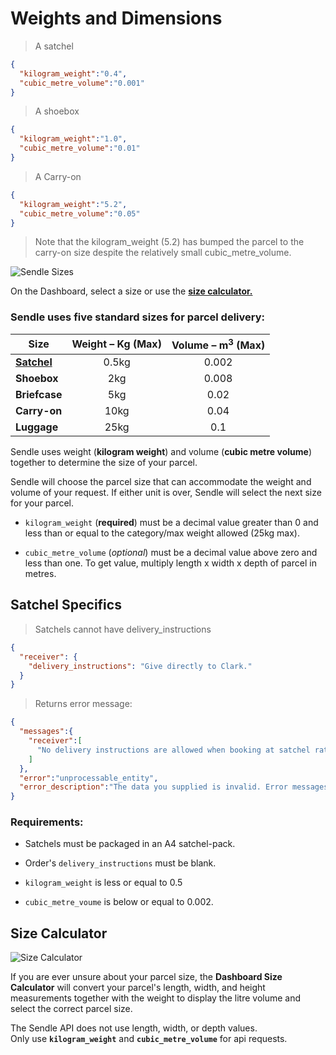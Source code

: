 # Weights and Dimensions

> A satchel

```json
{
  "kilogram_weight":"0.4",
  "cubic_metre_volume":"0.001"
}
```

> A shoebox

```json
{
  "kilogram_weight":"1.0",
  "cubic_metre_volume":"0.01"
}
```
> A Carry-on

```json
{
  "kilogram_weight":"5.2",
  "cubic_metre_volume":"0.05"
}
```
> Note that the kilogram_weight (5.2) has bumped the parcel to the carry-on size despite the relatively small cubic_metre_volume.

![Sendle Sizes](sizes.png)

<aside class="notice">On the Dashboard, select a size or use the
<strong><a href="#size-calculator">size
calculator.</a></strong></aside>

### Sendle uses five standard sizes for parcel delivery:

| Size | Weight – Kg (Max) | Volume – m<sup>3</sup> (Max) |
|------|:--------:|:------------:|
**[Satchel](#satchel-specifics)** | 0.5kg | 0.002 |
**Shoebox** | 2kg | 0.008 |
**Briefcase** | 5kg | 0.02 |
**Carry-on** | 10kg | 0.04 |
**Luggage** | 25kg | 0.1 |

Sendle uses weight (**kilogram weight**) and volume (**cubic metre volume**) together to determine the size of your parcel.

Sendle will choose the parcel size that can accommodate the weight and volume of your request. If either unit is over, Sendle will select the next size for your parcel.

- `kilogram_weight`	(**required**) must be a decimal value greater than 0 and less than or equal to the category/max weight allowed (25kg max).

- `cubic_metre_volume` (_optional_) must be a decimal value above zero and less than one. To get value, multiply length x width x depth of parcel in metres.

## Satchel Specifics

> Satchels cannot have delivery_instructions

```json
{
  "receiver": {
    "delivery_instructions": "Give directly to Clark."
  }
}
```

> Returns error message:

```json
{
  "messages":{
    "receiver":[
      "No delivery instructions are allowed when booking at satchel rates - all satchels are 'Authority to Leave'"
    ]
  },
  "error":"unprocessable_entity",
  "error_description":"The data you supplied is invalid. Error messages are in the messages section. Please fix those fields and try again."
}
```

### Requirements:

- Satchels must be packaged in an A4 satchel-pack.

- Order's `delivery_instructions` must be blank.

- `kilogram_weight` is less or equal to 0.5

- `cubic_metre_voume` is below or equal to 0.002.

## Size Calculator

![Size Calculator](size_calc.gif)

If you are ever unsure about your parcel size, the **Dashboard Size Calculator** will convert your parcel's length, width, and height measurements together with the weight to display the litre volume and select the correct parcel size.

<aside class="warning">The Sendle API does not use length, width, or depth values.<br>Only use <strong><code>kilogram_weight</code></strong> and <strong><code>cubic_metre_volume</code></strong> for api requests.</aside>
